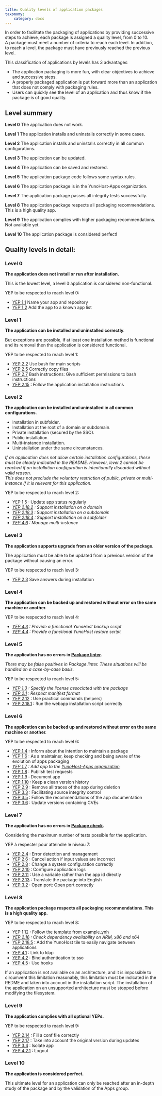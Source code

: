 ```yaml
---
title: Quality levels of application packages
taxonomy:
    category: docs
---
```


In order to facilitate the packaging of applications by providing successive steps to achieve, each package is assigned a quality level, from 0 to 10.  
A package must meet a number of criteria to reach each level. In addition, to reach a level, the package must have previously reached the previous level.

This classification of applications by levels has 3 advantages:
- The application packaging is more fun, with clear objectives to achieve and successive steps.
- A properly packaged application is put forward more than an application that does not comply with packaging rules.
- Users can quickly see the level of an application and thus know if the package is of good quality.

## Level summary

**Level 0**
The application does not work.

**Level 1**
The application installs and uninstalls correctly in some cases.

**Level 2**
The application installs and uninstalls correctly in all common configurations.

**Level 3**
The application can be updated.

**Level 4**
The application can be saved and restored.

**Level 5**
The application package code follows some syntax rules.

**Level 6**
The application package is in the YunoHost-Apps organization.

**Level 7**
The application package passes all integrity tests successfully.

**Level 8**
The application package respects all packaging recommendations. This is a high quality app.

**Level 9**
The application complies with higher packaging recommendations. Not available yet.

**Level 10**
The application package is considered perfect!

## Quality levels in detail:

### Level 0

**The application does not install or run after installation.**  

This is the lowest level, a level 0 application is considered non-functional.

YEP to be respected to reach level 0:
- [YEP 1.1](https://github.com/YunoHost/doc/blob/master/packaging_apps_guidelines_fr.md#yep-11---nommer-son-app-et-son-d%C3%A9pot---valid%C3%A9--manuel--notworking-) Name your app and repository
- [YEP 1.2](https://github.com/YunoHost/doc/blob/master/packaging_apps_guidelines_fr.md#yep-12---inscrire-lapp-sur-un-r%C3%A9pertoire-connu---valid%C3%A9--manuel--notworking-) Add the app to a known app list

### Level 1

**The application can be installed and uninstalled correctly.**

But exceptions are possible, if at least one installation method is functional and its removal then the application is considered functional.

YEP to be respected to reach level 1:
- [YEP 2.2](https://github.com/YunoHost/doc/blob/master/packaging_apps_guidelines_fr.md#yep-22---utiliser-bash-pour-les-scripts-principaux---valid%C3%A9--auto--working-) Use bash for main scripts
- [YEP 2.5](https://github.com/YunoHost/doc/blob/master/packaging_apps_guidelines_fr.md#yep-25---copier-correctement-des-fichiers----brouillon--manuel--working-) Correctly copy files
- [YEP 2.7](https://github.com/YunoHost/doc/blob/master/packaging_apps_guidelines_fr.md#yep-27---donner-des-permissions-suffisantes-aux-instructions-bash----valid%C3%A9--auto--working-) Bash instructions: Give sufficient permissions to bash instructions
- [YEP 2.15](https://github.com/YunoHost/doc/blob/master/packaging_apps_guidelines_fr.md#yep-215---v%C3%A9rifier-les-param%C3%A8tres-saisies-par-lutilisateur----valid%C3%A9--manuel--official-) : Follow the application installation instructions

### Level 2

**The application can be installed and uninstalled in all common configurations.**  

- Installation in subfolder.
- Installation at the root of a domain or subdomain.
- Private installation (secured by the SSO).
- Public installation.
- Multi-instance installation.
- Uninstallation under the same circumstances.

*If an application does not allow certain installation configurations, these must be clearly indicated in the README. However, level 2 cannot be reached if an installation configuration is intentionally discarded without valid reason.*  
*This does not preclude the voluntary restriction of public, private or multi-instance if it is relevant for this application.*

YEP to be respected to reach level 2:
- [YEP 1.5](https://github.com/YunoHost/doc/blob/master/packaging_apps_guidelines_fr.md#yep-15---mettre-%C3%A0-jour-r%C3%A9guli%C3%A8rement-le-statut-de-lapp---brouillon--manuel--working-) : Update app status regularly
- *[YEP 2.18.2](https://github.com/YunoHost/doc/blob/master/packaging_apps_guidelines_fr.md#yep-2182---supporter-linstallation-sur-un-domaine----valid%C3%A9--auto--working-) : Support installation on a domain*
- *[YEP 2.18.3](https://github.com/YunoHost/doc/blob/master/packaging_apps_guidelines_fr.md#yep-2183---supporter-linstallation-sur-un-sous-domaine----valid%C3%A9--auto--working-) : Support installation on a subdomain*
- *[YEP 2.18.4](https://github.com/YunoHost/doc/blob/master/packaging_apps_guidelines_fr.md#yep-2184---supporter-linstallation-sur-un-sous-dossier----valid%C3%A9--auto--official-) : Support installation on a subfolder*
- *[YEP 4.6](https://github.com/YunoHost/doc/blob/master/packaging_apps_guidelines_fr.md#yep-46---g%C3%A8re-le-multi-instance----valid%C3%A9--manuel--optional-) : Manage multi-instance*

### Level 3

**The application supports upgrade from an older version of the package.**  

The application must be able to be updated from a previous version of the package without causing an error.

YEP to be respected to reach level 3:
- [YEP 2.3](https://github.com/YunoHost/doc/blob/master/packaging_apps_guidelines_fr.md#yep-23---sauvegarder-les-r%C3%A9ponses-lors-de-linstallation---valid%C3%A9--manuel--working-) Save answers during installation

### Level 4

**The application can be backed up and restored without error on the same machine or another.**

YEP to be respected to reach level 4:
- *[YEP 4.3](https://github.com/YunoHost/doc/blob/master/packaging_apps_guidelines_fr.md#yep-43---fournir-un-script-de-sauvegarde-yunohost-fonctionnel----valid%C3%A9--auto--official-) : Provide a functional YunoHost backup script*
- *[YEP 4.4](https://github.com/YunoHost/doc/blob/master/packaging_apps_guidelines_fr.md#yep-44---fournir-un-script-de-restauration-yunohost-fonctionnel----valid%C3%A9--auto--official-) :  Provide a functional YunoHost restore script*

### Level 5

**The application has no errors in [Package linter](https://github.com/YunoHost/package_linter).**  

*There may be false positives in Package linter. These situations will be handled on a case-by-case basis.*

YEP to be respected to reach level 5:
- *[YEP 1.3](https://github.com/YunoHost/doc/blob/master/packaging_apps_guidelines_fr.md#yep-13---indiquer-la-licence-associ%C3%A9e-au-paquet---valid%C3%A9--auto--working-) : Specify the license associated with the package*
- *[YEP 2.1](https://github.com/YunoHost/doc/blob/master/packaging_apps_guidelines_fr.md#yep-21---respecter-le-format-du-manifeste---valid%C3%A9--auto--inprogress-) : Respect manifest format*
- [YEP 2.12](https://github.com/YunoHost/doc/blob/master/packaging_apps_guidelines_fr.md#yep-212---utiliser-les-commandes-pratiques-helpers---valid%C3%A9--auto--official-) : Use practical commands (helpers)
- [YEP 2.18.1](https://github.com/YunoHost/doc/blob/master/packaging_apps_guidelines_fr.md#yep-2181---lancer-le-script-dinstallation-dune-webapp-correctement----valid%C3%A9--manuel--working-) : Run the webapp installation script correctly

### Level 6

**The application can be backed up and restored without error on the same machine or another.**

YEP to be respected to reach level 6:
- [YEP 1.4](https://github.com/YunoHost/doc/blob/master/packaging_apps_guidelines_fr.md#yep-14---informer-sur-lintention-de-maintenir-un-paquet----brouillon--manuel--working-) : Inform about the intention to maintain a package
- [YEP 1.6](https://github.com/YunoHost/doc/blob/master/packaging_apps_guidelines_fr.md#yep-16---se-tenir-inform%C3%A9-sur-l%C3%A9volution-du-packaging-dapps---valid%C3%A9--manuel--official-) : As a maintainer, keep checking and being aware of the evolution of apps packaging
- *[YEP 1.7](https://github.com/YunoHost/doc/blob/master/packaging_apps_guidelines_fr.md#yep-17---ajouter-lapp-%C3%A0-lorganisation-yunohost-apps---valid%C3%A9--manuel--official-) : Add app to the [YunoHost-Apps organization](https://github.com/YunoHost-Apps)*
- [YEP 1.8](https://github.com/YunoHost/doc/blob/master/packaging_apps_guidelines_fr.md#yep-18---publier-des-demandes-de-test---valid%C3%A9--manuel--official-) : Publish test requests
- [YEP 1.9](https://github.com/YunoHost/doc/blob/master/packaging_apps_guidelines_fr.md#yep-19---documenter-lapp---valid%C3%A9--auto--official-) : Document app
- [YEP 1.10](https://github.com/YunoHost/doc/blob/master/packaging_apps_guidelines_fr.md#yep-110---garder-un-historique-de-version-propre----brouillon--manuel--official-) : Keep a clean version history
- [YEP 2.9](https://github.com/YunoHost/doc/blob/master/packaging_apps_guidelines_fr.md#yep-29---enlever-toutes-traces-de-lapp-lors-de-la-suppression----brouillon--manuel--working-) : Remove all traces of the app during deletion
- [YEP 3.3](https://github.com/YunoHost/doc/blob/master/packaging_apps_guidelines_fr.md#yep-33---faciliter-le-contr%C3%B4le-de-lint%C3%A9grit%C3%A9-des-sources----brouillon--manuel--official-) :  Facilitating source integrity control
- [YEP 3.5](https://github.com/YunoHost/doc/blob/master/packaging_apps_guidelines_fr.md#yep-35---suivre-les-recommendations-de-la-documentation-de-lapp----valid%C3%A9--manuel--official-) : Follow the recommendations of the app documentation
- [YEP 3.6](https://github.com/YunoHost/doc/blob/master/packaging_apps_guidelines_fr.md#yep-36---mettre-%C3%A0-jour-les-versions-contenant-des-cve----draft--manuel--official-) : Update versions containing CVEs

### Level 7

**The application has no errors in [Package check](https://github.com/YunoHost/package_check).**

Considering the maximum number of tests possible for the application.

YEP à respecter pour atteindre le niveau 7:
- [YEP 2.4](https://github.com/YunoHost/doc/blob/master/packaging_apps_guidelines_fr.md#yep-24---d%C3%A9tecter-et-g%C3%A9rer-les-erreurs---brouillon--manuel--working-) : Error detection and management
- [YEP 2.6](https://github.com/YunoHost/doc/blob/master/packaging_apps_guidelines_fr.md#yep-26---annuler-laction-si-les-valeurs-dentr%C3%A9es-sont-incorrectes----valid%C3%A9--manuel--working-) :  Cancel action if input values are incorrect
- [YEP 2.8](https://github.com/YunoHost/doc/blob/master/packaging_apps_guidelines_fr.md#yep-28---modifier-correctement-une-configuration-syst%C3%A8me----brouillon--manuel--working-) : Change a system configuration correctly
- [YEP 2.10](https://github.com/YunoHost/doc/blob/master/packaging_apps_guidelines_fr.md#yep-210---configurer-les-logs-de-lapplication----brouillon--manuel--working-) : Configure application logs
- [YEP 2.11](https://github.com/YunoHost/doc/blob/master/packaging_apps_guidelines_fr.md#yep-211---utiliser-une-variable-plut%C3%B4t-que-lapp-id-directement---valid%C3%A9--manuel--official-) : Use a variable rather than the app id directly
- [YEP 2.13](https://github.com/YunoHost/doc/blob/master/packaging_apps_guidelines_fr.md#yep-213---traduire-le-package-en-anglais----brouillon--manuel--official-) : Translate the package into English
- [YEP 3.2](https://github.com/YunoHost/doc/blob/master/packaging_apps_guidelines_fr.md#yep-32---ouvrir-un-port-correctement----brouillon--manuel--working-) : Open port: Open port correctly

### Level 8

**The application package respects all packaging recommendations. This is a high quality app.**

YEP to be respected to reach level 8:
- [YEP 1.12](https://github.com/YunoHost/doc/blob/master/packaging_apps_guidelines_fr.md#yep-112) : Follow the template from example_ynh
- *[YEP 2.16](https://github.com/YunoHost/doc/blob/master/packaging_apps_guidelines_fr.md#yep-216---v%C3%A9rifier-la-disponibilit%C3%A9-des-d%C3%A9pendances-sur-arm-x86-et-x64----valid%C3%A9--manuel--official-) : Check dependency availability on ARM, x86 and x64*
- [YEP 2.18.5](https://github.com/YunoHost/doc/blob/master/packaging_apps_guidelines_fr.md#yep-2185---ajouter-la-tuile-yunohost-pour-naviguer-facilement-entre-les-applications----valid%C3%A9--manuel--official-) : Add the YunoHost tile to easily navigate between applications
- [YEP 4.1](https://github.com/YunoHost/doc/blob/master/packaging_apps_guidelines_fr.md#yep-41---lier-au-ldap----valid%C3%A9--manuel--official-) : Link to ldap
- [YEP 4.2](https://github.com/YunoHost/doc/blob/master/packaging_apps_guidelines_fr.md#yep-42---lier-lauthentification-au-sso----valid%C3%A9--manuel--official-) : Bind authentication to sso
- [YEP 4.5](https://github.com/YunoHost/doc/blob/master/packaging_apps_guidelines_fr.md#yep-45---utiliser-les-hooks----valid%C3%A9--manuel--optional-) : Use hooks

If an application is not available on an architecture, and it is impossible to circumvent this limitation reasonably, this limitation must be indicated in the REDME and taken into account in the installation script. The installation of the application on an unsupported architecture must be stopped before modifying the filesystem.

### Level 9

**The application complies with all optional YEPs.**

YEP to be respected to reach level 9:

- [YEP 2.14](https://github.com/YunoHost/doc/blob/master/packaging_apps_guidelines_fr.md#yep-214---remplir-correctement-un-fichier-de-conf----brouillon--manuel--official-) :  Fill a conf file correctly
- [YEP 2.17](https://github.com/YunoHost/doc/blob/master/packaging_apps_guidelines_fr.md#yep-217---prendre-en-compte-la-version-dorigine-lors-des-mises-%C3%A0-jour----valid%C3%A9--manuel--official-) : Take into account the original version during updates
- [YEP 3.4](https://github.com/YunoHost/doc/blob/master/packaging_apps_guidelines_fr.md#yep-34---isoler-lapp----brouillon--manuel--official-) : Isolate app
- [YEP 4.2.1](https://github.com/YunoHost/doc/blob/master/packaging_apps_guidelines_fr.md#yep-421---d%C3%A9connexion----valid%C3%A9--manuel--official-) : Logout

### Level 10

**The application is considered perfect.**

This ultimate level for an application can only be reached after an in-depth study of the package and by the validation of the Apps group.
